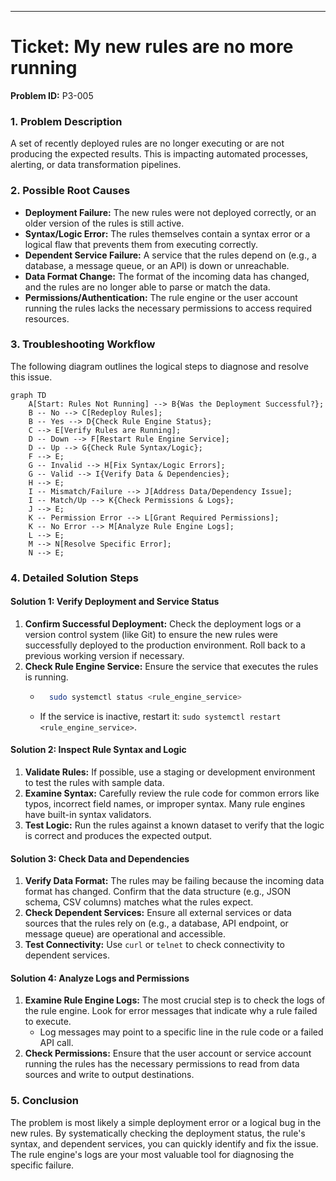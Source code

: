 

-----

# Ticket: My new rules are no more running

**Problem ID:** P3-005

### 1\. Problem Description

A set of recently deployed rules are no longer executing or are not producing the expected results. This is impacting automated processes, alerting, or data transformation pipelines.

### 2\. Possible Root Causes

  * **Deployment Failure:** The new rules were not deployed correctly, or an older version of the rules is still active.
  * **Syntax/Logic Error:** The rules themselves contain a syntax error or a logical flaw that prevents them from executing correctly.
  * **Dependent Service Failure:** A service that the rules depend on (e.g., a database, a message queue, or an API) is down or unreachable.
  * **Data Format Change:** The format of the incoming data has changed, and the rules are no longer able to parse or match the data.
  * **Permissions/Authentication:** The rule engine or the user account running the rules lacks the necessary permissions to access required resources.

### 3\. Troubleshooting Workflow

The following diagram outlines the logical steps to diagnose and resolve this issue.

```mermaid
graph TD
    A[Start: Rules Not Running] --> B{Was the Deployment Successful?};
    B -- No --> C[Redeploy Rules];
    B -- Yes --> D{Check Rule Engine Status};
    C --> E[Verify Rules are Running];
    D -- Down --> F[Restart Rule Engine Service];
    D -- Up --> G{Check Rule Syntax/Logic};
    F --> E;
    G -- Invalid --> H[Fix Syntax/Logic Errors];
    G -- Valid --> I{Verify Data & Dependencies};
    H --> E;
    I -- Mismatch/Failure --> J[Address Data/Dependency Issue];
    I -- Match/Up --> K{Check Permissions & Logs};
    J --> E;
    K -- Permission Error --> L[Grant Required Permissions];
    K -- No Error --> M[Analyze Rule Engine Logs];
    L --> E;
    M --> N[Resolve Specific Error];
    N --> E;
```

### 4\. Detailed Solution Steps

#### Solution 1: Verify Deployment and Service Status

1.  **Confirm Successful Deployment:** Check the deployment logs or a version control system (like Git) to ensure the new rules were successfully deployed to the production environment. Roll back to a previous working version if necessary.
2.  **Check Rule Engine Service:** Ensure the service that executes the rules is running.
      * ```bash
          sudo systemctl status <rule_engine_service>
        ```
      * If the service is inactive, restart it: `sudo systemctl restart <rule_engine_service>`.

#### Solution 2: Inspect Rule Syntax and Logic

1.  **Validate Rules:** If possible, use a staging or development environment to test the rules with sample data.
2.  **Examine Syntax:** Carefully review the rule code for common errors like typos, incorrect field names, or improper syntax. Many rule engines have built-in syntax validators.
3.  **Test Logic:** Run the rules against a known dataset to verify that the logic is correct and produces the expected output.

#### Solution 3: Check Data and Dependencies

1.  **Verify Data Format:** The rules may be failing because the incoming data format has changed. Confirm that the data structure (e.g., JSON schema, CSV columns) matches what the rules expect.
2.  **Check Dependent Services:** Ensure all external services or data sources that the rules rely on (e.g., a database, API endpoint, or message queue) are operational and accessible.
3.  **Test Connectivity:** Use `curl` or `telnet` to check connectivity to dependent services.

#### Solution 4: Analyze Logs and Permissions

1.  **Examine Rule Engine Logs:** The most crucial step is to check the logs of the rule engine. Look for error messages that indicate why a rule failed to execute.
      * Log messages may point to a specific line in the rule code or a failed API call.
2.  **Check Permissions:** Ensure that the user account or service account running the rules has the necessary permissions to read from data sources and write to output destinations.

### 5\. Conclusion

The problem is most likely a simple deployment error or a logical bug in the new rules. By systematically checking the deployment status, the rule's syntax, and dependent services, you can quickly identify and fix the issue. The rule engine's logs are your most valuable tool for diagnosing the specific failure.
